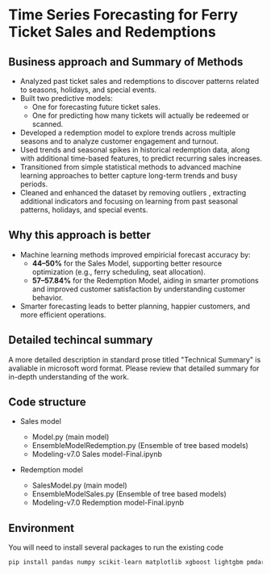# Time Series Forecasting for Ferry Ticket Sales and Redemptions

## Business approach and Summary of Methods

- Analyzed past ticket sales and redemptions to discover patterns related to seasons, holidays, and special events.
- Built two predictive models:
  - One for forecasting future ticket sales.
  - One for predicting how many tickets will actually be redeemed or scanned.
- Developed a redemption model to explore trends across multiple seasons and to analyze customer engagement and turnout.
- Used trends and seasonal spikes in historical redemption data, along with additional time-based features, to predict recurring sales increases.
- Transitioned from simple statistical methods to advanced machine learning approaches to better capture long-term trends and busy periods.
- Cleaned and enhanced the dataset by removing outliers , extracting additional indicators and focusing on learning from past seasonal patterns, holidays, and special events.

## Why this approach is better

- Machine learning methods improved empiricial forecast accuracy by:
  - **44–50%** for the Sales Model, supporting better resource optimization (e.g., ferry scheduling, seat allocation).
  - **57–57.84%** for the Redemption Model, aiding in smarter promotions and improved customer satisfaction by understanding customer behavior.
- Smarter forecasting leads to better planning, happier customers, and more efficient operations.

## Detailed techincal summary 
A more detailed description in standard prose titled "Technical Summary" is avaliable in microsoft word format. Please review that detailed summary for in-depth understanding of the work.   

## Code structure
- Sales model
    - Model.py (main model)
    - EnsembleModelRedemption.py (Ensemble of tree based models)
    - Modeling-v7.0 Sales model-Final.ipynb

- Redemption model
  -  SalesModel.py (main model)
  -  EnsembleModelSales.py (Ensemble of tree based models)
  -  Modeling-v7.0 Redemption model-Final.ipynb 

## Environment

You will need to install several packages to run the existing code

```python
pip install pandas numpy scikit-learn matplotlib xgboost lightgbm pmdarima prophet 
```
